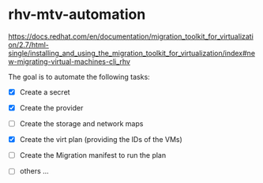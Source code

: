 # rhv-mtv-automation
https://docs.redhat.com/en/documentation/migration_toolkit_for_virtualization/2.7/html-single/installing_and_using_the_migration_toolkit_for_virtualization/index#new-migrating-virtual-machines-cli_rhv

The goal is to automate the following tasks:
- [x] Create a secret
- [x] Create the provider
- [ ] Create the storage and network maps
- [x] Create the virt plan (providing the IDs of the VMs)
- [ ] Create the Migration manifest to run the plan
- [ ] others ...

